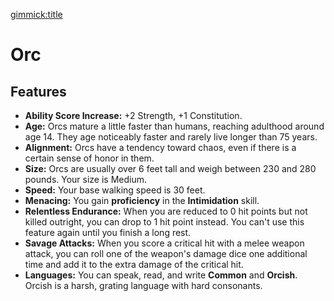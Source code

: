 [gimmick:title](Orc)

# Orc

## Features

* **Ability Score Increase:** +2 Strength, +1 Constitution.
* **Age:** Orcs mature a little faster than humans, reaching adulthood around age 14. They age noticeably faster and rarely live longer than 75 years.
* **Alignment:** Orcs have a tendency toward chaos, even if there is a certain sense of honor in them.
* **Size:** Orcs are usually over 6 feet tall and weigh between 230 and 280 pounds. Your size is Medium.
* **Speed:** Your base walking speed is 30 feet.
* **Menacing:** You gain **proficiency** in the **Intimidation** skill.
* **Relentless Endurance:** When you are reduced to 0 hit points but not killed outright, you can drop to 1 hit point instead. You can't use this feature again until you finish a long rest.
* **Savage Attacks:** When you score a critical hit with a melee weapon attack, you can roll one of the weapon's damage dice one additional time and add it to the extra damage of the critical hit.
* **Languages:** You can speak, read, and write **Common** and **Orcish**. Orcish is a harsh, grating language with hard consonants.